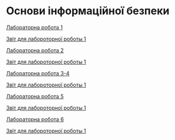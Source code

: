 # Основи інформаційної безпеки

[Лабораторна робота 1](https://github.com/anton-babych/ib-2course/tree/master/lab1)

[Звіт для лабороторної роботы 1](https://docs.google.com/document/d/1lPm3k2IKkDO6ID3A73lwF0auWakWbilA0XdT5Rwi-To/edit?usp=sharing)


[Лабораторна робота 2](https://github.com/anton-babych/ib-2course/tree/master/lab2)

[Звіт для лабороторної роботы 1]()


[Лабораторна робота 3-4](https://github.com/anton-babych/ib-2course/tree/master/lab34)

[Звіт для лабороторної роботы 1]()


[Лабораторна робота 5](https://github.com/anton-babych/ib-2course/tree/master/lab5)

[Звіт для лабороторної роботы 1]()


[Лабораторна робота 6](https://github.com/anton-babych/ib-2course/tree/master/lab6)

[Звіт для лабороторної роботы 1]()
